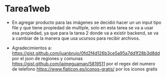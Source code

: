 # Tarea1web

* En agregar producto para las imágenes se decidió hacer un un input tipo file y que tiene propiedad de multiple, solo en esta tarea se va a usar esa propiedad, ya que para la tarea 2 donde va a existir backend, se va a cambiar de la manera que usa ucursos para recibir archivos.


* Agradecimientos a: 
https://gist.github.com/juanbrujo/0fd2f4d126b3ce5a95a7dd1f28b3d8dd por el json de regiones y comunas
https://gist.github.com/jaimeguaman/5819511 por el regex del numero de telefono
https://www.flaticon.es/iconos-gratis/ por los iconos gratis
